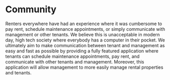 # Community
Renters everywhere have had an experience where it was cumbersome to pay rent, schedule maintenance appointments, or simply communicate with management or other tenants. We believe this is unacceptable in modern day, high tech society where everybody has a computer in their pocket. We ultimately aim to make communication between tenant and management as easy and fast as possible by providing a fully featured application where tenants can schedule maintenance appointments, pay rent, and communicate with other tenants and management. Moreover, this application will allow management to more easily manage rental properties and tenants.
